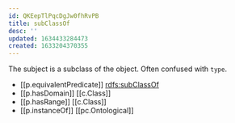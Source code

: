 ```yaml
---
id: QKEepTlPqcDgJw0fhRvPB
title: subClassOf
desc: ''
updated: 1634433284473
created: 1633204370355
---
```


The subject is a subclass of the object. Often confused with `type`.

- [[p.equivalentPredicate]] [rdfs:subClassOf](http://www.w3.org/2000/01/rdf-schema#subClassOf)
- [[p.hasDomain]] [[c.Class]]
- [[p.hasRange]] [[c.Class]]
- [[p.instanceOf]] [[pc.Ontological]]